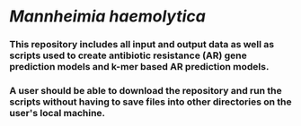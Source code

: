 # <i>Mannheimia haemolytica </i>

### This repository includes all input and output data as well as scripts used to create antibiotic resistance (AR) gene prediction models and k-mer based AR prediction models.

### A user should be able to download the repository and run the scripts without having to save files into other directories on the user's local machine.
